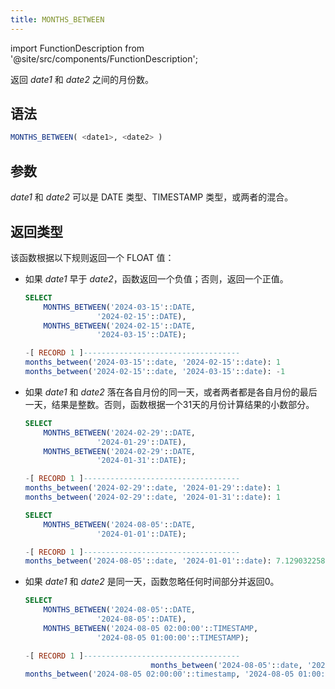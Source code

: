 ```yaml
---
title: MONTHS_BETWEEN
---
```

import FunctionDescription from '@site/src/components/FunctionDescription';

<FunctionDescription description="引入或更新: v1.2.307"/>

返回 *date1* 和 *date2* 之间的月份数。

## 语法

```sql
MONTHS_BETWEEN( <date1>, <date2> )
```

## 参数

*date1* 和 *date2* 可以是 DATE 类型、TIMESTAMP 类型，或两者的混合。

## 返回类型

该函数根据以下规则返回一个 FLOAT 值：

- 如果 *date1* 早于 *date2*，函数返回一个负值；否则，返回一个正值。

    ```sql title='示例:'
    SELECT
        MONTHS_BETWEEN('2024-03-15'::DATE,
                    '2024-02-15'::DATE),
        MONTHS_BETWEEN('2024-02-15'::DATE,
                    '2024-03-15'::DATE);

    -[ RECORD 1 ]-----------------------------------
    months_between('2024-03-15'::date, '2024-02-15'::date): 1
    months_between('2024-02-15'::date, '2024-03-15'::date): -1
    ```

- 如果 *date1* 和 *date2* 落在各自月份的同一天，或者两者都是各自月份的最后一天，结果是整数。否则，函数根据一个31天的月份计算结果的小数部分。

    ```sql title='示例:'
    SELECT
        MONTHS_BETWEEN('2024-02-29'::DATE,
                    '2024-01-29'::DATE),
        MONTHS_BETWEEN('2024-02-29'::DATE,
                    '2024-01-31'::DATE);

    -[ RECORD 1 ]-----------------------------------
    months_between('2024-02-29'::date, '2024-01-29'::date): 1
    months_between('2024-02-29'::date, '2024-01-31'::date): 1

    SELECT
        MONTHS_BETWEEN('2024-08-05'::DATE,
                    '2024-01-01'::DATE);

    -[ RECORD 1 ]-----------------------------------
    months_between('2024-08-05'::date, '2024-01-01'::date): 7.129032258064516
    ```

- 如果 *date1* 和 *date2* 是同一天，函数忽略任何时间部分并返回0。

    ```sql title='示例:'
    SELECT
        MONTHS_BETWEEN('2024-08-05'::DATE,
                    '2024-08-05'::DATE),
        MONTHS_BETWEEN('2024-08-05 02:00:00'::TIMESTAMP,
                    '2024-08-05 01:00:00'::TIMESTAMP);

    -[ RECORD 1 ]-----------------------------------
                                months_between('2024-08-05'::date, '2024-08-05'::date): 0
    months_between('2024-08-05 02:00:00'::timestamp, '2024-08-05 01:00:00'::timestamp): 0
    ```